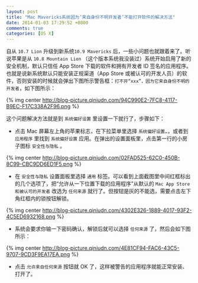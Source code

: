 ```yaml
---
layout: post
title: "Mac Mavericks系统因为‘来自身份不明开发者’不能打开软件的解决方法"
date: 2014-01-03 17:29:52 +0800
comments: true
categories: [OS X]
---
```


自从 `10.7 Lion` 升级到新系统`10.9 Mavericks` 后，一些小问题也就跟着来了。听说苹果是从 `10.8 Mountain Lion` （这个版本系统我没装过）系统开始启用了新的安全机制，默认只信任 App Store 下载的软件和拥有开发者 ID 签名的应用程序。也就是说新系统默认只能安装正规渠道（App Store 或被认可的开发人员）的软件，否则安装的时候就会弹出下图所示警告框：`打不开“xxx”，因为它来自身份不明的开发者`，如下图所示：

{% img center http://blog-picture.qiniudn.com/94C990E2-7FC8-4117-B9EC-F17C338A2F96.png %}

这个问题解决方法就是到 `系统偏好设置` 里设置一下就行了，步骤如下：

<!-- more -->

* 点击 Mac 屏幕左上角的苹果标志，在下拉菜单里选择 `系统偏好设置…`，或者到 `应用程序` 里找到 `系统偏好设置` 应用。在弹出的设置面板里，点击第一行的小房子图标 `安全性与隐私` 。

{% img center http://blog-picture.qiniudn.com/02FAD525-62C0-450B-8C99-CBC9DD6ED1F5.png %}

* 在 `安全性与隐私` 设置面板里选择 `通用` 标签。可以看到上面截图里中间红框标出的几个选项了，把“允许从一下位置下载的应用程序”从默认的 `Mac App Store 和被认可的开发者` 改选为 `任何来源` 就行了。但按钮是灰的不能选，需要点击左下角红框内的锁按钮解锁。

{% img center http://blog-picture.qiniudn.com/4302E326-1889-4017-93F2-4C5ED6932168.png %}

* 系统会要求你输一下密码确认，解锁后就可以选择 `任何来源` 了，然后会如下图所示：

{% img center http://blog-picture.qiniudn.com/4E81CF94-FAC6-43C5-9707-9CD3F9EA17EA.png %}

* 点击 `允许来自任何来源` 按钮就 OK 了，这样被警告的应用程序就能正常安装、打开了。